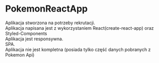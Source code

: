 # PokemonReactApp
Aplikacja stworzona na potrzeby rekrutacji.<br/>
Aplikacja napisana jest z wykorzystaniem React(create-react-app) oraz Styled-Components<br/>
Aplikacja jest responsywna.<br/>
SPA.<br/>
Aplikacja nie jest kompletna (posiada tylko część danych pobranych z Pokemon Api)<br/>

